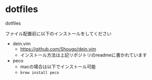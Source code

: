 # dotfiles
dotfiles

ファイル配置前に以下のインストールをしてください

- dein.vim
  - https://github.com/Shougo/dein.vim
  - インストール方法は上記リポジトリのreadmeに書かれています
- peco
  - macの場合は以下でインストール可能
  - ``` brew install peco ```
